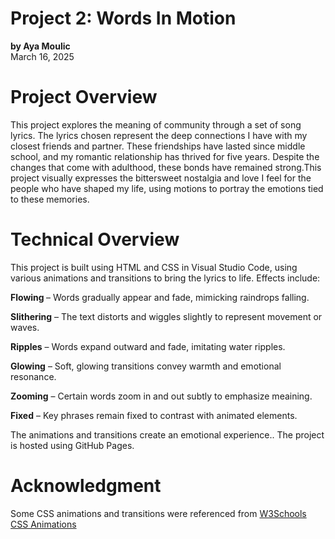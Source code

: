 # Project 2: Words In Motion
<strong>by Aya Moulic</strong> <br>
March 16, 2025
# Project Overview
This project explores the meaning of community through a set of song lyrics. The lyrics chosen represent the deep connections I have with my closest friends and partner. These friendships have lasted since middle school, and my romantic relationship has thrived for five years. Despite the changes that come with adulthood, these bonds have remained strong.This project visually expresses the bittersweet nostalgia and love I feel for the people who have shaped my life, using motions to portray the emotions tied to these memories.

# Technical Overview
This project is built using HTML and CSS in Visual Studio Code, using various animations and transitions to bring the lyrics to life. Effects include:

<strong> Flowing </strong> – Words gradually appear and fade, mimicking raindrops falling.

<strong>Slithering</strong> – The text distorts and wiggles slightly to represent movement or waves.

<strong>Ripples</strong> – Words expand outward and fade, imitating water ripples.

<strong>Glowing</strong> – Soft, glowing transitions convey warmth and emotional resonance.

<strong>Zooming</strong> – Certain words zoom in and out subtly to emphasize meaining.

<strong>Fixed</strong> – Key phrases remain fixed to contrast with animated elements.

The animations and transitions create an emotional experience.. The project  is hosted using GitHub Pages.

# Acknowledgment
 Some CSS animations and transitions were referenced from 
   <a href="https://www.w3schools.com/css/css3_animations.asp" target="_blank">
      W3Schools CSS Animations